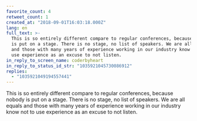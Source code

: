 ```yaml
---
favorite_count: 4
retweet_count: 1
created_at: "2018-09-01T16:03:18.000Z"
lang: en
full_text: >-
  This is so entirely different compare to regular conferences, because nobody
  is put on a stage. There is no stage, no list of speakers. We are all equals
  and those with many years of experience working in our industry know not to
  use experience as an excuse to not listen.
in_reply_to_screen_name: coderbyheart
in_reply_to_status_id_str: "1035921045730086912"
replies:
  - "1035921049194557441"
---
```


This is so entirely different compare to regular conferences, because nobody is
put on a stage. There is no stage, no list of speakers. We are all equals and
those with many years of experience working in our industry know not to use
experience as an excuse to not listen.
